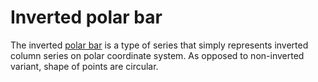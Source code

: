 # Inverted polar bar

The inverted [polar bar](https://api.highcharts.com/highcharts/chart.polar) is a type of series that simply represents inverted column series on polar coordinate system. As opposed to non-inverted variant, shape of points are circular.
